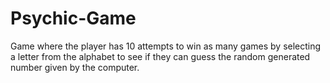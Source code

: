 # Psychic-Game

Game where the player has 10 attempts to win as many games by selecting a letter from the alphabet to see if they 
can guess the random generated number given by the computer.